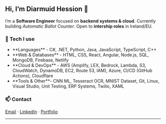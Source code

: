 <h2 align="left">Hi, I’m Diarmuid Hession 👋</h2>

I’m a <b>Software Engineer</b> focused on <b>backend systems & cloud</b>. 
Currently building <i>Automatic Ballot Counter</i>. Open to <b>intership roles</b> in Ireland/EU.

### 🔧 Tech I use
<ul>
  <li>**Languages** - C#, .NET, Python, Java, JavaScript, TypeScript, C++</li>
<li>**Web & Databases** - HTML, CSS, React, Angular, Node.js, SQL, MongoDB, Firebase, Netlify</li>
<li>**Cloud & DevOps** - AWS (Amplify, LEX, Bedrock, Lambda, S3, CloudWatch, DynamoDB, EC2, Route 53, IAM), Azure, CI/CD (GitHub Actions), Cloudflare</li>
<li>**Tools & Other**- CNN ML, Tesseract OCR, MNIST Dataset, Git, Linux, Visual Studio, Unit Testing, ERP Systems, Twilio, XAML</li>
</ul>


### 📫 Contact
[Email](mailto:code@diarmuid.dev) · [LinkedIn](https://linkedin.com/in/d-hession) · [Portfolio](https://diarmuid.dev)

---



